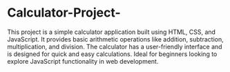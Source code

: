 # Calculator-Project-
This project is a simple calculator application built using HTML, CSS, and JavaScript. It provides basic arithmetic operations like addition, subtraction, multiplication, and division. The calculator has a user-friendly interface and is designed for quick and easy calculations. 
Ideal for beginners looking to explore JavaScript functionality in web development.

